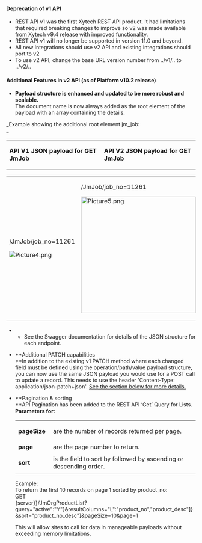 
#### **Deprecation of v1 API**

-   REST API v1 was the first Xytech REST API product. It had limitations that required breaking changes to improve so v2 was made available from Xytech v9.4 release with improved functionality.
-   REST API v1 will no longer be supported in version 11.0 and beyond.
-   All new integrations should use v2 API and existing integrations should port to v2
-   To use v2 API, change the base URL version number from ../v1/.. to ../v2/..

#### **Additional Features in v2 API (as of Platform v10.2 release)**

-   **Payload structure is enhanced and updated to be more robust and scalable.**  
    The document name is now always added as the root element of the payload with an array containing the details. 

  
_Example showing the additional root element jm\_job:  
_

<table><tbody><tr><td><strong>API V1 JSON payload for GET JmJob</strong></td><td><p><strong>API V2 JSON payload for GET JmJob</strong></p></td></tr></tbody></table>

<table><tbody><tr><td><p>/JmJob/job_no=11261</p><div><p><img src="Media%20Operations%20Platform%20REST%20API%20Reference%20-%2010.6%20%E2%80%93%20Xytech%20Systems/21892325750043.png" alt="Picture4.png"></p></div></td><td><p>/JmJob/job_no=11261</p><div><p><img src="Media%20Operations%20Platform%20REST%20API%20Reference%20-%2010.6%20%E2%80%93%20Xytech%20Systems/21892325781275.png" alt="Picture5.png" width="305" height="310"></p></div></td></tr></tbody></table>

-   -   See the Swagger documentation for details of the JSON structure for each endpoint.
-   **Additional PATCH capabilities  
    **In addition to the existing v1 PATCH method where each changed field must be defined using the operation/path/value payload structure, you can now use the same JSON payload you would use for a POST call to update a record. This needs to use the header 'Content-Type: application/json-patch+json'. [See the section below for more details.](https://helpcenter.xytechsystems.com/hc/en-us/articles/21789230412571-Media-Operations-Platform-REST-API-Reference-10-6#h_01HF36JJ5WR17BWBNHKZZCCQR1)

-   **Pagination & sorting  
    **API Pagination has been added to the REST API ‘Get’ Query for Lists.  
    **Parameters for:**
    
    <table><tbody><tr><td><p><strong>pageSize&nbsp;</strong></p></td><td>are the number of records returned per page.&nbsp;</td></tr><tr><td><strong>page</strong></td><td>are the page number to return.&nbsp;</td></tr><tr><td><p><strong>sort</strong>&nbsp;</p></td><td>is the field to sort by followed by ascending or descending order.&nbsp;</td></tr></tbody></table>
    
    Example:  
    To return the first 10 records on page 1 sorted by product\_no:  
    GET  
    {server}}/JmOrgProductList?query="active":"Y"}&resultColumns="L":"product\_no","product\_desc"\]}&sort="product\_no\_desc"\]&pageSize=10&page=1
    
    This will allow sites to call for data in manageable payloads without exceeding memory limitations.
    
